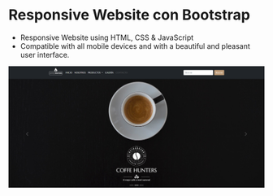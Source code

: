 # Responsive Website con Bootstrap

-   Responsive Website using HTML, CSS & JavaScript
-   Compatible with all mobile devices and with a beautiful and pleasant user interface.

![preview img](/preview.png)
